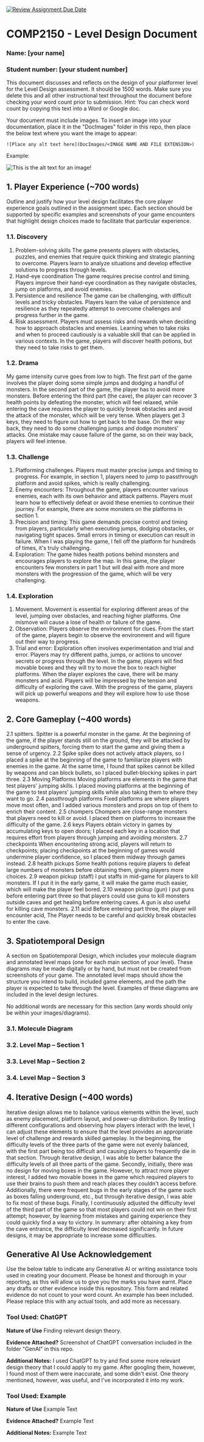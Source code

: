 [![Review Assignment Due Date](https://classroom.github.com/assets/deadline-readme-button-24ddc0f5d75046c5622901739e7c5dd533143b0c8e959d652212380cedb1ea36.svg)](https://classroom.github.com/a/YyUO0xtt)
# COMP2150  - Level Design Document
### Name: [your name]
### Student number: [your student number] 

This document discusses and reflects on the design of your platformer level for the Level Design assessment. It should be 1500 words. Make sure you delete this and all other instructional text throughout the document before checking your word count prior to submission. Hint: You can check word count by copying this text into a Word or Google doc.

Your document must include images. To insert an image into your documentation, place it in the "DocImages" folder in this repo, then place the below text where you want the image to appear:

```
![Place any alt text here](DocImages/<IMAGE NAME AND FILE EXTENSION>)
```

Example:

![This is the alt text for an image!](DocImages/exampleimage.png)

## 1. Player Experience (~700 words)
Outline and justify how your level design facilitates the core player experience goals outlined in the assignment spec. Each section should be supported by specific examples and screenshots of your game encounters that highlight design choices made to facilitate that particular experience.

### 1.1. Discovery
1. Problem-solving skills The game presents players with obstacles, puzzles, and enemies that require quick thinking and strategic planning to overcome. Players learn to analyze situations and develop effective solutions to progress through levels.
2. Hand-eye coordination  The game requires precise control and timing. Players improve their hand-eye coordination as they navigate obstacles, jump on platforms, and avoid enemies.
3. Persistence and resilience The game can be challenging, with difficult levels and tricky obstacles. Players learn the value of persistence and resilience as they repeatedly attempt to overcome challenges and progress further in the game.
4. Risk assessment. Players must assess risks and rewards when deciding how to approach obstacles and enemies. Learning when to take risks and when to proceed cautiously is a valuable skill that can be applied in various contexts.
In the game, players will discover health potions, but they need to take risks to get them.

### 1.2. Drama
My game intensity curve goes from low to high.
The first part of the game involves the player doing some simple jumps and dodging a handful of monsters. In the second part of the game, the player has to avoid more monsters. Before entering the third part (the cave), the player can recover 3 health points by defeating the monster, which will feel relaxed, while entering the cave requires the player to quickly break obstacles and avoid the attack of the monster, which will be very tense. When players get 3 keys, they need to figure out how to get back to the base. On their way back, they need to do some challenging jumps and dodge monsters' attacks. One mistake may cause failure of the game, so on their way back, players will feel intense.

### 1.3. Challenge

1. Platforming challenges. Players must master precise jumps and timing to progress. For example, in section 1, players need to jump to passthrough platform and avoid spikes, which is really challenging.
2. Enemy encounters: Throughout the game, players encounter various enemies, each with its own behavior and attack patterns. Players must learn how to effectively defeat or avoid these enemies to continue their journey. For example, there are some monsters on the platforms in section 1.
3. Precision and timing: This game demands precise control and timing from players, particularly when executing jumps, dodging obstacles, or navigating tight spaces. Small errors in timing or execution can result in failure. When I was playing the game, I fell off the platform for hundreds of times, it's truly challenging.
4. Exploration: The game hides health potions behind monsters and encourages players to explore the map.
In this game, the player encounters few monsters in part 1 but will deal with more and more monsters with the progression of the game, which will be very challenging.

### 1.4. Exploration

1. Movement. Movement is essential for exploring different areas of the level, jumping over obstacles, and reaching higher platforms. One mismove will cause a lose of health or failure of the game.
2. Observation: Players observe the environment for clues. From the start of the game, players begin to observe the environment and will figure out their way to progress.
3. Trial and error: Exploration often involves experimentation and trial and error. Players may try different paths, jumps, or actions to uncover secrets or progress through the level.
In the game, players will find movable boxes and they will try to move the box to reach higher platforms. When the player explores the cave, there will be many monsters and acid. Players will be impressed by the tension and difficulty of exploring the cave. With the progress of the game, players will pick up powerful weapons and they will explore how to use those weapons.

## 2. Core Gameplay (~400 words)

2.1 spitters. Spitter is a powerful monster in the game. At the beginning of the game, if the player stands still on the ground, they will be attacked by underground spitters, forcing them to start the game and giving them a sense of urgency.
2.2 Spike spike does not actively attack players, so I placed a spike at the beginning of the game to familiarize players with enemies in the game. At the same time, I found that spikes cannot be killed by weapons and can block bullets, so I placed bullet-blocking spikes in part three.
2.3 Moving Platforms Moving platforms are elements in the game that test players' jumping skills. I placed moving platforms at the beginning of the game to test players' jumping skills while also taking them to where they want to go.
2.4 passthrough platforms Fixed platforms are where players move most often, and I added various monsters and props on top of them to enrich their content.
2.5 chompers Chompers are close-range monsters that players need to kill or avoid. I placed them on platforms to increase the difficulty of the game.
2.6 keys Players obtain victory in games by accumulating keys to open doors; I placed each key in a location that requires effort from players through jumping and avoiding monsters.
2.7 checkpoints When encountering strong acid, players will return to checkpoints; placing checkpoints at the beginning of games would undermine player confidence, so I placed them midway through games instead.
2.8 health pickups Some health potions require players to defeat large numbers of monsters before obtaining them, giving players more choices.
2.9 weapon pickup (staff) I put staffs in mid-game for players to kill monsters. If I put it in the early game, it will make the game much easier, which will make the player feel bored.
2.10 weapon pickup (gun) I put guns before entering part three so that players could use guns to kill monsters outside caves and get healing before entering caves. A gun is also useful for killing cave monsters.
2.11 acid Before entering part three, the player will encounter acid, The Player needs to be careful and quickly break obstacles to enter the cave.

## 3. Spatiotemporal Design
A section on Spatiotemporal Design, which includes your molecule diagram and annotated level maps (one for each main section of your level). These diagrams may be made digitally or by hand, but must not be created from screenshots of your game. The annotated level maps should show the structure you intend to build, included game elements, and the path the player is expected to take through the level. Examples of these diagrams are included in the level design lectures.

No additional words are necessary for this section (any words should only be within your images/diagrams).
 
### 3.1. Molecule Diagram

### 3.2. Level Map – Section 1

### 3.3.    Level Map – Section 2

### 3.4.    Level Map – Section 3

## 4. Iterative Design (~400 words)
Iterative design allows me to balance various elements within the level, such as enemy placement, platform layout, and power-up distribution. By testing different configurations and observing how players interact with the level, I can adjust these elements to ensure that the level provides an appropriate level of challenge and rewards skilled gameplay.
 In the beginning, the difficulty levels of the three parts of the game were not evenly balanced, with the first part being too difficult and causing players to frequently die in that section. Through iterative design, I was able to better balance the difficulty levels of all three parts of the game. Secondly, initially, there was no design for moving boxes in the game. However, to attract more player interest, I added two movable boxes in the game which required players to use their brains to push them and reach places they couldn't access before. Additionally, there were frequent bugs in the early stages of the game such as boxes falling underground, etc., but through iterative design, I was able to fix most of these bugs. Finally, I continuously adjusted the difficulty level of the third part of the game so that most players could not win on their first attempt; however, by learning from mistakes and gaining experience they could quickly find a way to victory. In summary: after obtaining a key from the cave entrance, the difficulty level decreased significantly. In future designs, it may be appropriate to increase some difficulties.


## Generative AI Use Acknowledgement

Use the below table to indicate any Generative AI or writing assistance tools used in creating your document. Please be honest and thorough in your reporting, as this will allow us to give you the marks you have earnt. Place any drafts or other evidence inside this repository. This form and related evidence do not count to your word count.
An example has been included. Please replace this with any actual tools, and add more as necessary.


### Tool Used: ChatGPT
**Nature of Use** Finding relevant design theory.

**Evidence Attached?** Screenshot of ChatGPT conversation included in the folder "GenAI" in this repo.

**Additional Notes:** I used ChatGPT to try and find some more relevant design theory that I could apply to my game. After googling them, however, I found most of them were inaccurate, and some didn't exist. One theory mentioned, however, was useful, and I've incorporated it into my work.

### Tool Used: Example
**Nature of Use** Example Text

**Evidence Attached?** Example Text

**Additional Notes:** Example Text


